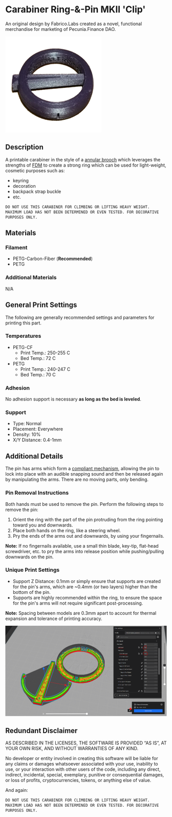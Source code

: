 # Carabiner Ring-&-Pin MKII 'Clip'

An original design by Fabrico.Labs created as a novel, functional merchandise for marketing of Pecunia.Finance DAO.

<img src="mk2-clip.png" alt="Metal Insert Example Image" style="height: 300px; width:300px;"/>

## Description

A printable carabiner in the style of a [annular brooch](https://en.wikipedia.org/wiki/Brooch) which leverages the strengths of [FDM](https://de.wikipedia.org/wiki/Fused_Deposition_Modeling) to create a strong ring which can be used for light-weight, cosmetic purposes such as:

- keyring
- decoration
- backpack strap buckle
- etc.

```
DO NOT USE THIS CARABINER FOR CLIMBING OR LIFTING HEAVY WEIGHT. MAXIMUM LOAD HAS NOT BEEN DETERMINED OR EVEN TESTED. FOR DECORATIVE PURPOSES ONLY.
```

## Materials

### Filament

- PETG-Carbon-Fiber (**Recommended**)
- PETG

### Additional Materials

N/A

## General Print Settings

The following are generally recommended settings and parameters for printing this part.

### Temperatures

- PETG-CF
  - Print Temp.: 250-255 C
  - Bed Temp.: 72 C
- PETG
  - Print Temp.: 240-247 C
  - Bed Temp.: 70 C

### Adhesion

No adhesion support is necessary **as long as the bed is leveled**.

### Support

- Type: Normal
- Placement: Everywhere
- Density: 10%
- X/Y Distance: 0.4-1mm

## Additional Details

The pin has arms which form a [compliant mechanism](https://www.compliantmechanisms.byu.edu/), allowing the pin to lock into place with an audible snapping sound and then be released again by manipulating the arms. There are no moving parts, only bending.

### Pin Removal Instructions

Both hands must be used to remove the pin. Perform the following steps to remove the pin:

1. Orient the ring with the part of the pin protruding from the ring pointing toward you and downwards.
2. Place both hands on the ring, like a steering wheel.
3. Pry the ends of the arms out and downwards, by using your fingernails.

**Note:** If no fingernails available, use a small thin blade, key-tip, flat-head screwdriver, etc. to pry the arms into release position while pushing/pulling downwards on the pin.

### Unique Print Settings

- Support Z Distance: 0.1mm or simply ensure that supports are created for the pin's arms, which are ~0.4mm (or two layers) higher than the bottom of the pin.
- Supports are highly recommended within the ring, to ensure the space for the pin's arms will not require significant post-processing.

**Note:** Spacing between models are 0.3mm apart to account for thermal expansion and tolerance of printing accuracy.

<img src="cura_clip-print.PNG" alt="Metal Insert Example Image" style="width:800px"/>

## Redundant Disclaimer

AS DESCRIBED IN THE LICENSES, THE SOFTWARE IS PROVIDED “AS IS”, AT YOUR OWN RISK, AND WITHOUT WARRANTIES OF ANY KIND.

No developer or entity involved in creating this software will be liable for any claims or damages whatsoever associated with your use, inability to use, or your interaction with other users of the code, including any direct, indirect, incidental, special, exemplary, punitive or consequential damages, or loss of profits, cryptocurrencies, tokens, or anything else of value.

And again:

```
DO NOT USE THIS CARABINER FOR CLIMBING OR LIFTING HEAVY WEIGHT. MAXIMUM LOAD HAS NOT BEEN DETERMINED OR EVEN TESTED. FOR DECORATIVE PURPOSES ONLY.
```
